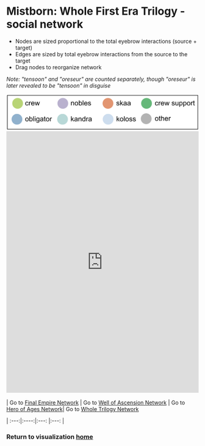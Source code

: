 # Mistborn: Whole First Era Trilogy - social network

* Nodes are sized proportional to the total eyebrow interactions (source + target)
* Edges are sized by total eyebrow interactions from the source to the target
* Drag nodes to reorganize network

_Note: "tensoon" and "oreseur" are counted separately, though "oreseur" is later revealed to be "tensoon" in disguise_

<img src="mb_network_legend.png" alt="legend" width="600"/>

<iframe width="100%" height="684" frameborder="0"
  src="https://observablehq.com/embed/ea523a627b98997b?cell=mb_chart"></iframe>


| Go to [Final Empire Network](fe_net.html) | Go to [Well of Ascension Network](wa_net.html) | Go to [Hero of Ages Network](ha_net.html)| Go to [Whole Trilogy Network](mb_net.html)

| :---:|:----:|:---: |:---: |


### Return to visualization [home](../index.md)